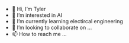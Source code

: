- 👋 Hi, I’m Tyler
- 👀 I’m interested in AI
- 🌱 I’m currently learning electircal engineering 
- 💞️ I’m looking to collaborate on ...
- 📫 How to reach me ...

<!---
tylerwutianxiong/tylerwutianxiong is a ✨ special ✨ repository because its `README.md` (this file) appears on your GitHub profile.
You can click the Preview link to take a look at your changes.
--->
